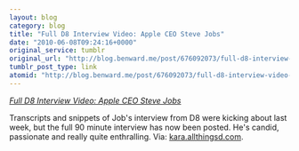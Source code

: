 ```yaml
---
layout: blog
category: blog
title: "Full D8 Interview Video: Apple CEO Steve Jobs"
date: "2010-06-08T09:24:16+0000"
original_service: tumblr
original_url: "http://blog.benward.me/post/676092073/full-d8-interview-video-apple-ceo-steve-jobs"
tumblr_post_type: link
atomid: "http://blog.benward.me/post/676092073/full-d8-interview-video-apple-ceo-steve-jobs"
---
```

*[Full D8 Interview Video: Apple CEO Steve Jobs](http://kara.allthingsd.com/20100607/full-d8-video-apple-ceo-steve-jobs/)*

Transcripts and snippets of Job's interview from D8 were kicking about last week, but the full 90 minute interview has now been posted. He's candid, passionate and really quite enthralling.
Via: [kara.allthingsd.com](http://kara.allthingsd.com/20100607/full-d8-video-apple-ceo-steve-jobs/).
